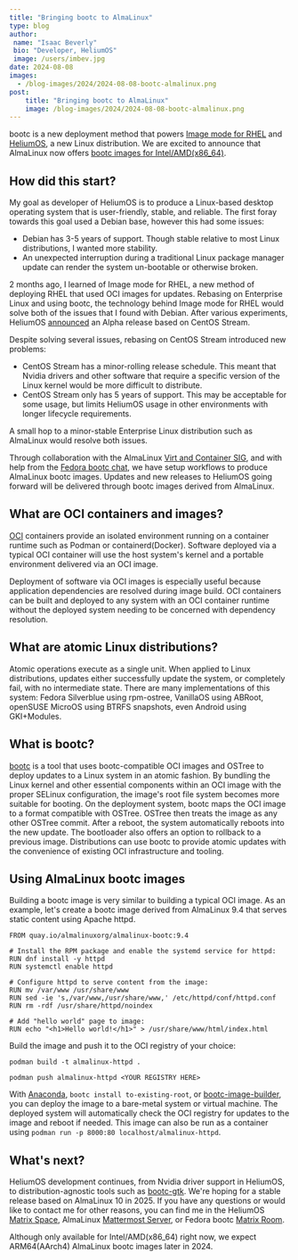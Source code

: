 ```yaml
---
title: "Bringing bootc to AlmaLinux"
type: blog
author: 
 name: "Isaac Beverly"
 bio: "Developer, HeliumOS"
 image: /users/imbev.jpg
date: 2024-08-08
images:
  - /blog-images/2024/2024-08-08-bootc-almalinux.png
post: 
    title: "Bringing bootc to AlmaLinux"
    image: /blog-images/2024/2024-08-08-bootc-almalinux.png
---
```


bootc is a new deployment method that powers [Image mode for RHEL](https://www.redhat.com/en/about/press-releases/red-hat-reimagines-enterprise-linux-ai-future-image-mode-red-hat-enterprise-linux) and [HeliumOS](https://www.heliumos.org/), a new Linux distribution. We are excited to announce that AlmaLinux now offers [bootc images for Intel/AMD(x86_64)](https://quay.io/repository/almalinuxorg/almalinux-bootc?tab=tags).

## How did this start?
My goal as developer of HeliumOS is to produce a Linux-based desktop operating system that is user-friendly, stable, and reliable. The first foray towards this goal used a Debian base, however this had some issues:

- Debian has 3-5 years of support. Though stable relative to most Linux distributions, I wanted more stability.
- An unexpected interruption during a traditional Linux package manager update can render the system un-bootable or otherwise broken.

2 months ago, I learned of Image mode for RHEL, a new method of deploying RHEL that used OCI images for updates. Rebasing on Enterprise Linux and using bootc, the technology behind Image mode for RHEL would solve both of the issues that I found with Debian. After various experiments, HeliumOS [announced](https://www.heliumos.org/blog/post/heliumos-v9-alpha-is-available-for-downlaod/) an Alpha release based on CentOS Stream.

Despite solving several issues, rebasing on CentOS Stream introduced new problems:

- CentOS Stream has a minor-rolling release schedule. This meant that Nvidia drivers and other software that require a specific version of the Linux kernel would be more difficult to distribute.
- CentOS Stream only has 5 years of support. This may be acceptable for some usage, but limits HeliumOS usage in other environments with longer lifecycle requirements.

A small hop to a minor-stable Enterprise Linux distribution such as AlmaLinux would resolve both issues.

Through collaboration with the AlmaLinux [Virt and Container SIG](https://chat.almalinux.org/almalinux/channels/sigvirtcontainer), and with help from the [Fedora bootc chat](https://matrix.to/#/#bootc:fedoraproject.org), we have setup workflows to produce AlmaLinux bootc images. Updates and new releases to HeliumOS going forward will be delivered through bootc images derived from AlmaLinux.

## What are OCI containers and images?

[OCI](https://opencontainers.org/) containers provide an isolated environment running on a container runtime such as Podman or containerd(Docker). Software deployed via a typical OCI container will use the host system's kernel and a portable environment delivered via an OCI image.

Deployment of software via OCI images is especially useful because application dependencies are resolved during image build. OCI containers can be built and deployed to any system with an OCI container runtime without the deployed system needing to be concerned with dependency resolution.

## What are atomic Linux distributions?

Atomic operations execute as a single unit. When applied to Linux distributions, updates either successfully update the system, or completely fail, with no intermediate state. There are many implementations of this system: Fedora Silverblue using rpm-ostree, VanillaOS using ABRoot, openSUSE MicroOS using BTRFS snapshots, even Android using GKI+Modules.

## What is bootc?

[bootc](https://containers.github.io/bootc/) is a tool that uses bootc-compatible OCI images and OSTree to deploy updates to a Linux system in an atomic fashion. By bundling the Linux kernel and other essential components within an OCI image with the proper SELinux configuration, the image's root file system becomes more suitable for booting. On the deployment system, bootc maps the OCI image to a format compatible with OSTree. OSTree then treats the image as any other OSTree commit. After a reboot, the system automatically reboots into the new update. The bootloader also offers an option to rollback to a previous image. Distributions can use bootc to provide atomic updates with the convenience of existing OCI infrastructure and tooling.

## Using AlmaLinux bootc images

Building a bootc image is very similar to building a typical OCI image. As an example, let's create a bootc image derived from AlmaLinux 9.4 that serves static content using Apache httpd.

```Containerfile
FROM quay.io/almalinuxorg/almalinux-bootc:9.4

# Install the RPM package and enable the systemd service for httpd:
RUN dnf install -y httpd
RUN systemctl enable httpd

# Configure httpd to serve content from the image:
RUN mv /var/www /usr/share/www
RUN sed -ie 's,/var/www,/usr/share/www,' /etc/httpd/conf/httpd.conf
RUN rm -rdf /usr/share/httpd/noindex

# Add "hello world" page to image:
RUN echo "<h1>Hello world!</h1>" > /usr/share/www/html/index.html
```

Build the image and push it to the OCI registry of your choice:

```shell
podman build -t almalinux-httpd .

podman push almalinux-httpd <YOUR REGISTRY HERE>
```

With [Anaconda](https://developers.redhat.com/learning/learn:rhel:rhel-image-mode-kickstart/resource/resources:prerequisites-and-step-step-process-2), `bootc install to-existing-root`, or
[bootc-image-builder](https://github.com/osbuild/bootc-image-builder), you can deploy the image to a bare-metal system or virtual machine. The deployed system will automatically check the OCI registry for updates to the image and reboot if needed. This image can also be run as a container using `podman run -p 8000:80 localhost/almalinux-httpd`.

## What's next?

HeliumOS development continues, from Nvidia driver support in HeliumOS, to distribution-agnostic tools such as [bootc-gtk](https://codeberg.org/HeliumOS/bootc-gtk). We're hoping for a stable release based on AlmaLinux 10 in 2025. If you have any questions or would like to contact me for other reasons, you can find me in the HeliumOS [Matrix Space](https://matrix.to/#/#heliumos:matrix.org), AlmaLinux [Mattermost Server](https://chat.almalinux.org), or Fedora bootc [Matrix Room](https://matrix.to/#/#bootc:fedoraproject.org).

Although only available for Intel/AMD(x86_64) right now, we expect ARM64(AArch4) AlmaLinux bootc images later in 2024.
